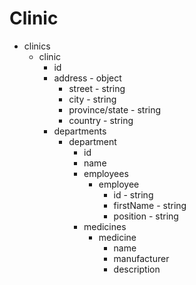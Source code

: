 # Clinic

- clinics
  - clinic
    - id
    - address - object
      - street - string
      - city - string
      - province/state - string
      - country - string
    - departments
      - department
        - id
        - name
        - employees
          - employee
            - id - string
            - firstName - string
            - position - string
        - medicines
          - medicine
            - name
            - manufacturer
            - description
